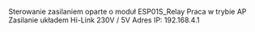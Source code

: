 Sterowanie zasilaniem oparte o moduł ESP01S_Relay
Praca w trybie AP
Zasilanie układem Hi-Link 230V / 5V
Adres IP: 192.168.4.1
